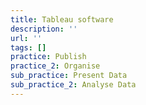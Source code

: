 ```yaml
---
title: Tableau software
description: ''
url: ''
tags: []
practice: Publish
practice_2: Organise
sub_practice: Present Data
sub_practice_2: Analyse Data
---
```

